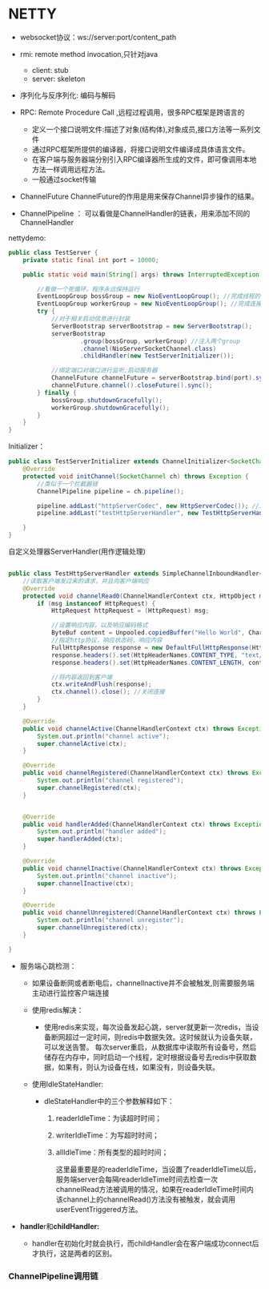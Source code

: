 # NETTY

+ websocket协议：ws://server:port/content_path

+ rmi: remote method invocation,只针对java
  + client: stub
  + server: skeleton
+ 序列化与反序列化: 编码与解码
+ RPC: Remote Procedure Call ,远程过程调用，很多RPC框架是跨语言的
  + 定义一个接口说明文件:描述了对象(结构体),对象成员,接口方法等一系列文件
  + 通过RPC框架所提供的编译器，将接口说明文件编译成具体语言文件。
  + 在客户端与服务器端分别引入RPC编译器所生成的文件，即可像调用本地方法一样调用远程方法。
  + 一般通过socket传输


+ ChannelFuture  ChannelFuture的作用是用来保存Channel异步操作的结果。

+ ChannelPipeline ： 可以看做是ChannelHandler的链表，用来添加不同的ChannelHandler

nettydemo:

```java
public class TestServer {
    private static final int port = 10000;

    public static void main(String[] args) throws InterruptedException {

        //看做一个死循环，程序永远保持运行
        EventLoopGroup bossGroup = new NioEventLoopGroup(); //完成线程的接收，将连接发送给worker
        EventLoopGroup workerGroup = new NioEventLoopGroup(); //完成连接的处理
        try {
            //对于相关启动信息进行封装
            ServerBootstrap serverBootstrap = new ServerBootstrap();
            serverBootstrap
                    .group(bossGroup, workerGroup) //注入两个group
                    .channel(NioServerSocketChannel.class)
                    .childHandler(new TestServerInitializer());

            //绑定端口对端口进行监听,启动服务器
            ChannelFuture channelFuture = serverBootstrap.bind(port).sync();
            channelFuture.channel().closeFuture().sync();
        } finally {
            bossGroup.shutdownGracefully();
            workerGroup.shutdownGracefully();
        }
    }
}

```

Initializer：

```java
public class TestServerInitializer extends ChannelInitializer<SocketChannel> {
    @Override
    protected void initChannel(SocketChannel ch) throws Exception {
        //类似于一个拦截器链
        ChannelPipeline pipeline = ch.pipeline();

        pipeline.addLast("httpServerCodec", new HttpServerCodec()); //对于web请求进行编解码作用
        pipeline.addLast("testHttpServerHandler", new TestHttpServerHandler());

    }
}
```

自定义处理器ServerHandler(用作逻辑处理)

```java

public class TestHttpServerHandler extends SimpleChannelInboundHandler<HttpObject> {
    //读取客户端发过来的请求，并且向客户端响应
    @Override
    protected void channelRead0(ChannelHandlerContext ctx, HttpObject msg) throws Exception {
        if (msg instanceof HttpRequest) {
            HttpRequest httpRequest = (HttpRequest) msg;

            //设置响应内容，以及响应编码格式
            ByteBuf content = Unpooled.copiedBuffer("Hello World", CharsetUtil.UTF_8);
            //指定http协议，响应状态码，响应内容
            FullHttpResponse response = new DefaultFullHttpResponse(HttpVersion.HTTP_1_1, HttpResponseStatus.OK, content);
            response.headers().set(HttpHeaderNames.CONTENT_TYPE, "text/plain"); //设置响应类型
            response.headers().set(HttpHeaderNames.CONTENT_LENGTH, content.readableBytes()); //设置响应字节长度

            //将内容返回到客户端
            ctx.writeAndFlush(response);
            ctx.channel().close(); //关闭连接
        }
    }

    @Override
    public void channelActive(ChannelHandlerContext ctx) throws Exception {
        System.out.println("channel active");
        super.channelActive(ctx);
    }

    @Override
    public void channelRegistered(ChannelHandlerContext ctx) throws Exception {
        System.out.println("channel registered");
        super.channelRegistered(ctx);
    }


    @Override
    public void handlerAdded(ChannelHandlerContext ctx) throws Exception {
        System.out.println("handler added");
        super.handlerAdded(ctx);
    }

    @Override
    public void channelInactive(ChannelHandlerContext ctx) throws Exception {
        System.out.println("channel inactive");
        super.channelInactive(ctx);
    }

    @Override
    public void channelUnregistered(ChannelHandlerContext ctx) throws Exception {
        System.out.println("channel unregister");
        super.channelUnregistered(ctx);
    }

}
```

+ 服务端心跳检测：

  + 如果设备断网或者断电后，channelInactive并不会被触发,则需要服务端主动进行监控客户端连接

  + 使用redis解决：

    + 使用redis来实现，每次设备发起心跳，server就更新一次redis，当设备断网超过一定时间，则redis中数据失效。这时候就认为设备失联，可以发送告警。
       每次server重启，从数据库中读取所有设备号，然后储存在内存中，同时启动一个线程，定时根据设备号去redis中获取数据，如果有，则认为设备在线，如果没有，则设备失联。

  + 使用IdleStateHandler:

    + dleStateHandler中的三个参数解释如下：

      1. readerIdleTime：为读超时时间；

      2. writerIdleTime：为写超时时间；

      3. allIdleTime：所有类型的超时时间；

          这里最重要是的readerIdleTime，当设置了readerIdleTime以后，服务端server会每隔readerIdleTime时间去检查一次channelRead方法被调用的情况，如果在readerIdleTime时间内该channel上的channelRead()方法没有被触发，就会调用userEventTriggered方法。





+ **handle**r和**childHandler:**
  + handler在初始化时就会执行，而childHandler会在客户端成功connect后才执行，这是两者的区别。

### ChannelPipeline调用链

